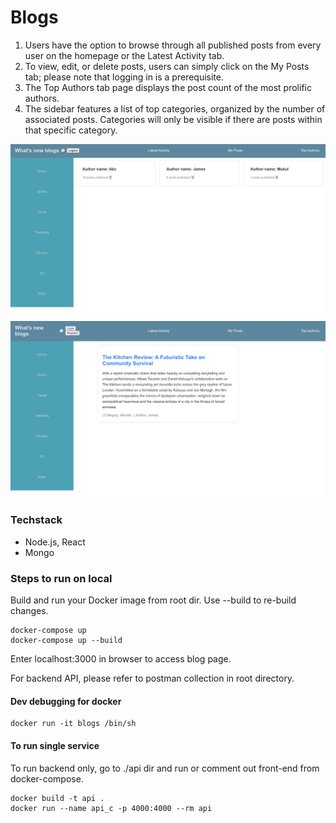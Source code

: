 # Blogs

1. Users have the option to browse through all published posts from every user on the homepage or the Latest Activity tab.
2. To view, edit, or delete posts, users can simply click on the My Posts tab; please note that logging in is a prerequisite.
3. The Top Authors tab page displays the post count of the most prolific authors.
4. The sidebar features a list of top categories, organized by the number of associated posts. Categories will only be visible if there are posts within that specific category.

![Top Authors](./resources/top-posts.png)
![Blog Details](./resources/blog-details.png)

### Techstack

- Node.js, React
- Mongo

### Steps to run on local

Build and run your Docker image from root dir. Use --build to re-build changes.

```
docker-compose up
docker-compose up --build
```

Enter localhost:3000 in browser to access blog page.

For backend API, please refer to postman collection in root directory.

#### Dev debugging for docker

```
docker run -it blogs /bin/sh
```

#### To run single service 

To run backend only, go to ./api dir and run or comment out front-end from docker-compose.

```
docker build -t api . 
docker run --name api_c -p 4000:4000 --rm api
```

